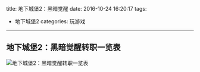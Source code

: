 title: 地下城堡2：黑暗觉醒
date: 2016-10-24 16:20:17
tags:
- 地下城堡2
categories: 玩游戏
---

## 地下城堡2：黑暗觉醒转职一览表

![地下城堡2：黑暗觉醒转职一览表](http://file.blog.chaosky.tech/2016-10-24-地下城堡2：黑暗觉醒转职一览表.png)




